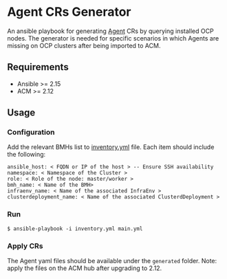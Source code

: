 # Agent CRs Generator
An ansible playbook for generating [Agent](https://github.com/openshift/assisted-service/blob/8984adf7a95fb149c3368dec9c3746c65f1e3664/vendor/github.com/openshift/assisted-service/api/v1beta1/agent_types.go#L287) CRs by querying installed OCP nodes.
The generator is needed for specific scenarios in which Agents are missing on OCP clusters after being imported to ACM.

## Requirements
* Ansible >= 2.15
* ACM >= 2.12

## Usage

### Configuration
Add the relevant BMHs list to [inventory.yml](./inventory.yml) file.
Each item should include the following:
```
ansible_host: < FQDN or IP of the host > -- Ensure SSH availability 
namespace: < Namespace of the Cluster >
role: < Role of the node: master/worker >
bmh_name: < Name of the BMH>
infraenv_name: < Name of the associated InfraEnv >
clusterdeployment_name: < Name of the associated ClusterdDeployment >
```

### Run
```
$ ansible-playbook -i inventory.yml main.yml
```

### Apply CRs
The Agent yaml files should be available under the `generated` folder.
Note: apply the files on the ACM hub after upgrading to 2.12.




